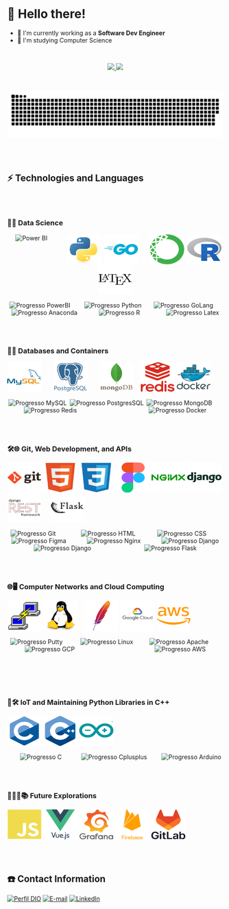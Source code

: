 # 🚀 Hello there!

  - 🔭 I'm currently working as a **Software Dev Engineer**<br>
  - 🌱 I'm studying Computer Science
<br>
<p align="center">
   <a href="https://github.com/Erick-Bryan-Cubas">
    <img src="https://github-readme-stats.vercel.app/api?username=Erick-Bryan-Cubas&show_icons=true&theme=dark&rank_icon=github"" />
  </a>
  <a href="https://github.com/Erick-Bryan-Cubas">
    <img src="https://github-readme-stats.vercel.app/api/top-langs/?username=Erick-Bryan-Cubas&layout=compact&theme=dark&langs_count=8" />
  </a>
</p>

<br>

<div align="center">

  ![Snake animation](https://github.com/Erick-Bryan-Cubas/Erick-Bryan-Cubas/blob/output/github-contribution-grid-snake-erick-bryan-cubas.svg)
  
</div>

<br><br>

## ⚡ Technologies and Languages

<br><br>

### 🔬🎲 Data Science
<div style="display: flex; justify-content: space-around; align-items: center; flex-wrap: wrap;"> 
    <!-- <img align="center" alt="Power BI" height="70" width="80" src="https://teamascend.com/wp-content/uploads/2021/03/PowerBI-Icon-Transparent.png">&nbsp;&nbsp;&nbsp;&nbsp;&nbsp;&nbsp; -->
    &nbsp;&nbsp;<img align="center" alt="Power BI" height="70" width="80" src="https://www.it.miami.edu/_assets/images/O365_Power_BI.png">&nbsp;&nbsp;&nbsp;&nbsp;&nbsp;&nbsp;
    <img align="center" alt="Python" height="70" width="80" src="https://raw.githubusercontent.com/devicons/devicon/master/icons/python/python-original.svg">
    <img align="center" alt="Go" height="70" width="80" src="https://raw.githubusercontent.com/devicons/devicon/master/icons/go/go-original-wordmark.svg">&nbsp;&nbsp;&nbsp;   
    <img align="center" alt="Anaconda" height="70" width="80" src="https://raw.githubusercontent.com/devicons/devicon/master/icons/anaconda/anaconda-original.svg"> 
    <img align="center" alt="R" height="70" width="80" src="https://raw.githubusercontent.com/devicons/devicon/master/icons/r/r-original.svg">
    <img align="center" alt="Latex" height="70" width="80" src="https://raw.githubusercontent.com/devicons/devicon/master/icons/latex/latex-original.svg">
 
</div><br>
<div style="display: flex; justify-content: space-around; align-items: center; flex-wrap: wrap;"> 
<img src="https://img.shields.io/badge/PowerBI-★★★-0466c8" alt="Progresso PowerBI">&nbsp;&nbsp;&nbsp;
<img src="https://img.shields.io/badge/Python-★★-0466c8" alt="Progresso Python">&nbsp;&nbsp;
<img src="https://img.shields.io/badge/GoLang-★-0466c8" alt="Progresso GoLang">&nbsp;&nbsp;
<img src="https://img.shields.io/badge/Anaconda-★-0466c8" alt="Progresso Anaconda">&nbsp;&nbsp;&nbsp;
<img src="https://img.shields.io/badge/R-★-0466c8" alt="Progresso R">&nbsp;&nbsp;&nbsp;&nbsp;&nbsp;&nbsp;
<img src="https://img.shields.io/badge/Latex-★-0466c8" alt="Progresso Latex">
</div>

<br><br>

### 🏦🎲 Databases and Containers
<div style="display: inline_block">
 <img align="center" alt="MySQL" height="70" width="80" src="https://raw.githubusercontent.com/devicons/devicon/master/icons/mysql/mysql-original-wordmark.svg">&nbsp;&nbsp;&nbsp;&nbsp;&nbsp;&nbsp;
 <img align="center" alt="PostgresSQL" height="70" width="80" src="https://raw.githubusercontent.com/devicons/devicon/master/icons/postgresql/postgresql-plain-wordmark.svg">&nbsp;&nbsp;&nbsp;&nbsp;&nbsp;&nbsp;
 <img align="center" alt="MongoDB" height="70" width="80" src="https://raw.githubusercontent.com/devicons/devicon/master/icons/mongodb/mongodb-original-wordmark.svg">&nbsp;&nbsp;&nbsp;
 <img align="center" alt="Redis" height="70" width="80" src="https://github.com/devicons/devicon/blob/master/icons/redis/redis-plain-wordmark.svg">
 <img align="center" alt="Docker" height="70" width="80" src="https://raw.githubusercontent.com/devicons/devicon/master/icons/docker/docker-original-wordmark.svg">
</div><br>
<div style="display: flex; justify-content: space-around; align-items: center; flex-wrap: wrap;"> 
<img src="https://img.shields.io/badge/MySQL-★★★-0466c8" alt="Progresso MySQL">
<img src="https://img.shields.io/badge/PostgresSQL-★★★-0466c8" alt="Progresso PostgresSQL">
<img src="https://img.shields.io/badge/MongoDB-★-0466c8" alt="Progresso MongoDB">&nbsp;&nbsp;&nbsp;&nbsp;
<img src="https://img.shields.io/badge/Redis-★-0466c8" alt="Progresso Redis">&nbsp;&nbsp;&nbsp;
<img src="https://img.shields.io/badge/Docker-★★-0466c8" alt="Progresso Docker">
</div>

<br><br>

### 🛠️🌐 Git, Web Development, and APIs
<div style="display: inline_block">
  <img align="center" alt="Git" height="70" width="80" src="https://raw.githubusercontent.com/devicons/devicon/master/icons/git/git-original-wordmark.svg">
  <img align="center" alt="HTML" height="70" width="80" src="https://raw.githubusercontent.com/devicons/devicon/master/icons/html5/html5-original.svg">
  <img align="center" alt="CSS" height="70" width="80" src="https://raw.githubusercontent.com/devicons/devicon/master/icons/css3/css3-original.svg">
  <img align="center" alt="Figma" height="70" width="80" src="https://raw.githubusercontent.com/devicons/devicon/master/icons/figma/figma-original.svg">
  <img align="center" alt="Nginx" height="70" width="80" src="https://raw.githubusercontent.com/devicons/devicon/master/icons/nginx/nginx-original.svg">  
  <img align="center" alt="Django" height="70" width="80" src="https://raw.githubusercontent.com/devicons/devicon/master/icons/django/django-plain-wordmark.svg">&nbsp;
  <img align="center" alt="Django Rest" height="70" width="80" src="https://raw.githubusercontent.com/devicons/devicon/master/icons/djangorest/djangorest-original-wordmark.svg">&nbsp;&nbsp;&nbsp;&nbsp;
  <img align="center" alt="Flask" height="70" width="80" src="https://raw.githubusercontent.com/devicons/devicon/master/icons/flask/flask-original-wordmark.svg"> 
</div><br>
<div style="display: flex; justify-content: space-around; align-items: center; flex-wrap: wrap;">
<img src="https://img.shields.io/badge/Git-★★-0466c8" alt="Progresso Git">&nbsp;&nbsp;&nbsp;&nbsp;&nbsp;&nbsp;&nbsp;
<img src="https://img.shields.io/badge/HTML-★-0466c8" alt="Progresso HTML">&nbsp;&nbsp;&nbsp;&nbsp;&nbsp;
<img src="https://img.shields.io/badge/CSS-★-0466c8" alt="Progresso CSS">&nbsp;&nbsp;&nbsp;&nbsp;
<img src="https://img.shields.io/badge/Figma-★★-0466c8" alt="Progresso Figma">&nbsp;&nbsp;
 <img src="https://img.shields.io/badge/Nginx-★-0466c8" alt="Progresso Nginx">&nbsp;&nbsp;
<img src="https://img.shields.io/badge/Django-★★-0466c8" alt="Progresso Django">
 <img src="https://img.shields.io/badge/Django Rest-★-0466c8" alt="Progresso Django">
<img src="https://img.shields.io/badge/Flask-★★-0466c8" alt="Progresso Flask">
</div>

<br><br>

### 🌐🖥️ Computer Networks and Cloud Computing
<div style="display: inline_block">
 <img align="center" alt="Putty" height="70" width="80" src="https://raw.githubusercontent.com/devicons/devicon/master/icons/putty/putty-original.svg">
 <img align="center" alt="Linux" height="70" width="80" src="https://raw.githubusercontent.com/devicons/devicon/master/icons/linux/linux-original.svg">&nbsp;&nbsp;&nbsp; 
 <img align="center" alt="Apache" height="70" width="80" src="https://raw.githubusercontent.com/devicons/devicon/master/icons/apache/apache-original.svg">
 <img align="center" alt="GCP" height="70" width="80" src="https://raw.githubusercontent.com/devicons/devicon/master/icons/googlecloud/googlecloud-original-wordmark.svg">
 <img align="center" alt="AWS" height="70" width="80" src="https://raw.githubusercontent.com/devicons/devicon/master/icons/amazonwebservices/amazonwebservices-plain-wordmark.svg">
</div><br>
<div style="display: flex; justify-content: space-around; align-items: center; flex-wrap: wrap;"> 
<img src="https://img.shields.io/badge/Putty-★★-0466c8" alt="Progresso Putty">&nbsp;&nbsp;&nbsp;
<img src="https://img.shields.io/badge/Linux-★★★-0466c8" alt="Progresso Linux">&nbsp;&nbsp;
<img src="https://img.shields.io/badge/Apache-★-0466c8" alt="Progresso Apache">&nbsp;&nbsp;&nbsp;
 <img src="https://img.shields.io/badge/GCP-★-0466c8" alt="Progresso GCP">&nbsp;&nbsp;&nbsp;&nbsp;&nbsp;&nbsp;
<img src="https://img.shields.io/badge/AWS-★-0466c8" alt="Progresso AWS">
</div><br><br>

<br><br>

### 🤖🛠️ IoT and Maintaining Python Libraries in C++
<div style="display: inline_block">
  <img align="center" alt="C" height="70" width="80" src="https://raw.githubusercontent.com/devicons/devicon/master/icons/c/c-original.svg">
  <img align="center" alt="Cplusplus" height="70" width="80" src="https://raw.githubusercontent.com/devicons/devicon/master/icons/cplusplus/cplusplus-original.svg">  
  <img align="center" alt="Arduino" height="70" width="80" src="https://raw.githubusercontent.com/devicons/devicon/master/icons/arduino/arduino-original.svg">
</div><br>
<div style="display: flex; justify-content: space-around; align-items: center; flex-wrap: wrap;">&nbsp;&nbsp;&nbsp;&nbsp;
<img src="https://img.shields.io/badge/C-★-0466c8" alt="Progresso C">&nbsp;&nbsp;&nbsp;&nbsp;&nbsp;&nbsp;&nbsp;
<img src="https://img.shields.io/badge/C++-★-0466c8" alt="Progresso Cplusplus">&nbsp;&nbsp;&nbsp;&nbsp;
<img src="https://img.shields.io/badge/Arduino-★-0466c8" alt="Progresso Arduino">
</div>

<br><br>

### 👨🏽‍🚀📚 Future Explorations
<div style="display: inline_block">
 <img align="center" alt="Js" height="70" width="80" src="https://raw.githubusercontent.com/devicons/devicon/master/icons/javascript/javascript-plain.svg">
 <img align="center" alt="VueJs" height="70" width="80" src="https://raw.githubusercontent.com/devicons/devicon/master/icons/vuejs/vuejs-original-wordmark.svg"> 
 <img align="center" alt="Grafana" height="70" width="80" src="https://raw.githubusercontent.com/devicons/devicon/master/icons/grafana/grafana-original-wordmark.svg">
 <img align="center" alt="Firebase" height="70" width="80" src="https://raw.githubusercontent.com/devicons/devicon/master/icons/firebase/firebase-plain-wordmark.svg">
 <img align="center" alt="GitLab" height="70" width="80" src="https://raw.githubusercontent.com/devicons/devicon/master/icons/gitlab/gitlab-original-wordmark.svg">  
</div>

<br><br>

## ☎️ Contact Information

[![Perfil DIO](https://img.shields.io/badge/-Meu%20Perfil%20na%20DIO-30A3DC?style=for-the-badge)](https://www.dio.me/users/thecubas)
[![E-mail](https://img.shields.io/badge/-Email-000?style=for-the-badge&logo=microsoft-outlook&logoColor=E94D5F)](datasageanalytics@gmail.com)
[![LinkedIn](https://img.shields.io/badge/-LinkedIn-000?style=for-the-badge&logo=linkedin&logoColor=30A3DC)](https://www.linkedin.com/in/the-bryan/)
<br><br>
